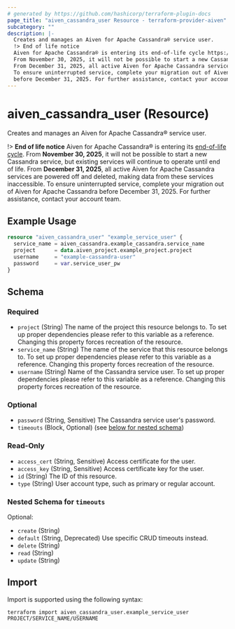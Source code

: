 ```yaml
---
# generated by https://github.com/hashicorp/terraform-plugin-docs
page_title: "aiven_cassandra_user Resource - terraform-provider-aiven"
subcategory: ""
description: |-
  Creates and manages an Aiven for Apache Cassandra® service user.
  !> End of life notice
  Aiven for Apache Cassandra® is entering its end-of-life cycle https://aiven.io/docs/platform/reference/end-of-life.
  From November 30, 2025, it will not be possible to start a new Cassandra service, but existing services will continue to operate until end of life.
  From December 31, 2025, all active Aiven for Apache Cassandra services are powered off and deleted, making data from these services inaccessible.
  To ensure uninterrupted service, complete your migration out of Aiven for Apache Cassandra
  before December 31, 2025. For further assistance, contact your account team.
---
```


# aiven_cassandra_user (Resource)

Creates and manages an Aiven for Apache Cassandra® service user.

!> **End of life notice**
Aiven for Apache Cassandra® is entering its [end-of-life cycle](https://aiven.io/docs/platform/reference/end-of-life).
From **November 30, 2025**, it will not be possible to start a new Cassandra service, but existing services will continue to operate until end of life.
From **December 31, 2025**, all active Aiven for Apache Cassandra services are powered off and deleted, making data from these services inaccessible.
To ensure uninterrupted service, complete your migration out of Aiven for Apache Cassandra
before December 31, 2025. For further assistance, contact your account team.

## Example Usage

```terraform
resource "aiven_cassandra_user" "example_service_user" {
  service_name = aiven_cassandra.example_cassandra.service_name
  project      = data.aiven_project.example_project.project
  username     = "example-cassandra-user"
  password     = var.service_user_pw
}
```

<!-- schema generated by tfplugindocs -->
## Schema

### Required

- `project` (String) The name of the project this resource belongs to. To set up proper dependencies please refer to this variable as a reference. Changing this property forces recreation of the resource.
- `service_name` (String) The name of the service that this resource belongs to. To set up proper dependencies please refer to this variable as a reference. Changing this property forces recreation of the resource.
- `username` (String) Name of the Cassandra service user. To set up proper dependencies please refer to this variable as a reference. Changing this property forces recreation of the resource.

### Optional

- `password` (String, Sensitive) The Cassandra service user's password.
- `timeouts` (Block, Optional) (see [below for nested schema](#nestedblock--timeouts))

### Read-Only

- `access_cert` (String, Sensitive) Access certificate for the user.
- `access_key` (String, Sensitive) Access certificate key for the user.
- `id` (String) The ID of this resource.
- `type` (String) User account type, such as primary or regular account.

<a id="nestedblock--timeouts"></a>
### Nested Schema for `timeouts`

Optional:

- `create` (String)
- `default` (String, Deprecated) Use specific CRUD timeouts instead.
- `delete` (String)
- `read` (String)
- `update` (String)

## Import

Import is supported using the following syntax:

```shell
terraform import aiven_cassandra_user.example_service_user PROJECT/SERVICE_NAME/USERNAME
```
